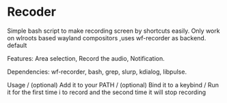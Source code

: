 # Recoder
Simple bash script to make recording screen by shortcuts easily. Only work on wlroots based wayland compositors ,uses wf-recorder as backend.
default 

Features:
 Area selection,
 Record the audio,
 Notification.


Dependencies:
wf-recorder,
bash,
grep,
slurp,
kdialog,
libpulse.

Usage /
(optional) Add it to your PATH /
(optional) Bind it to a keybind /
Run it for the first time i to record and the second time it will stop recording 
